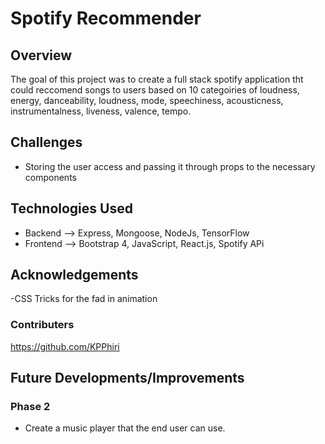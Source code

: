 # Spotify Recommender


## Overview
The goal of this project was to create a full stack spotify application tht could reccomend songs to users based on 10 categoiries of loudness, energy, danceability, loudness, mode, speechiness, acousticness, instrumentalness, liveness, valence, tempo.

## Challenges
- Storing the user access and passing it through props to the necessary components


## Technologies Used
- Backend --> Express, Mongoose, NodeJs, TensorFlow
- Frontend --> Bootstrap 4, JavaScript, React.js, Spotify APi

## Acknowledgements
-CSS Tricks for the fad in animation

### Contributers
https://github.com/KPPhiri

## Future Developments/Improvements
### Phase 2
 - Create a music player that the end user can use.

